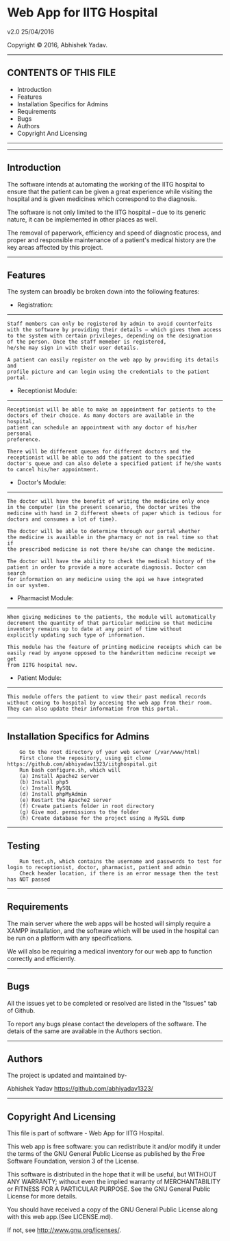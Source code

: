 # Web App for IITG Hospital

v2.0 25/04/2016

Copyright © 2016, Abhishek Yadav.



--------------------------------------------------------------------------------

CONTENTS OF THIS FILE
---------------------
   
 * Introduction
 * Features
 * Installation Specifics for Admins
 * Requirements
 * Bugs
 * Authors
 * Copyright And Licensing
 
--------------------------------------------------------------------------------
--------------------------------------------------------------------------------

Introduction
------------

The software intends at automating the working of the IITG hospital to
ensure that the patient can be given a great experience while visiting the
hospital and is given medicines which correspond to the diagnosis.

The software is not only limited to the IITG hospital – due to its generic
nature, it can be implemented in other places as well.

The removal of paperwork, efficiency and speed of diagnostic process,
and proper and responsible maintenance of a patient's medical history are
the key areas affected by this project.

--------------------------------------------------------------------------------

Features
--------

The system can broadly be broken down into the following features:

  * Registration:
  ---------------

    Staff members can only be registered by admin to avoid counterfeits
    with the software by providing their details – which gives them access 
    to the system with certain privileges, depending on the designation 
    of the person. Once the staff memeber is registered, 
    he/she may sign in with their user details.
    
    A patient can easily register on the web app by providing its details and
    profile picture and can login using the credentials to the patient portal.

  * Receptionist Module:
  ----------------------

    Receptionist will be able to make an appointment for patients to the
    doctors of their choice. As many doctors are available in the hospital,
    patient can schedule an appointment with any doctor of his/her personal
    preference.
    
    There will be different queues for different doctors and the
    receptionist will be able to add the patient to the specified
    doctor's queue and can also delete a specified patient if he/she wants 
    to cancel his/her appointment.

  * Doctor's Module:
  ------------------

    The doctor will have the benefit of writing the medicine only once
    in the computer (in the present scenario, the doctor writes the
    medicine with hand in 2 different sheets of paper which is tedious for
    doctors and consumes a lot of time).
    
    The doctor will be able to determine through our portal whether
    the medicine is available in the pharmacy or not in real time so that if
    the prescribed medicine is not there he/she can change the medicine.
    
    The doctor will have the ability to check the medical history of the
    patient in order to provide a more accurate diagnosis. Doctor can search 
    for information on any medicine using the api we have integrated 
    in our system.


  * Pharmacist Module:
  --------------------
    
    When giving medicines to the patients, the module will automatically
    decrement the quantity of that particular medicine so that medicine 
    inventory remains up to date at any point of time without 
    explicitly updating such type of information.
    
    This module has the feature of printing medicine receipts which can be
    easily read by anyone opposed to the handwritten medicine receipt we get
    from IITG hospital now.
    
    
  * Patient Module:
  --------------------
    
    This module offers the patient to view their past medical records 
    without coming to hospital by accesing the web app from their room.
    They can also update their information from this portal.

--------------------------------------------------------------------------------

Installation Specifics for Admins
---------------------------------

        Go to the root directory of your web server (/var/www/html)
        First clone the repository, using git clone https://github.com/abhiyadav1323/iitghospital.git
        Run bash configure.sh, which will 
        (a) Install Apache2 server
        (b) Install php5
        (c) Install MySQL
        (d) Install phpMyAdmin
        (e) Restart the Apache2 server
        (f) Create patients folder in root directory
        (g) Give mod. permissions to the folder
        (h) Create database for the project using a MySQL dump
        
--------------------------------------------------------------------------------

Testing
-------

        Run test.sh, which contains the username and passwords to test for login to receptionist, doctor, pharmacist, patient and admin
        Check header location, if there is an error message then the test has NOT passed
        
--------------------------------------------------------------------------------


Requirements
------------

The main server where the web apps will be hosted will simply require a
XAMPP installation, and the software which will be used in the hospital
can be run on a platform with any specifications.

We will also be requiring a medical inventory for our web app to function 
correctly and efficiently.

--------------------------------------------------------------------------------

Bugs
----

All the issues yet to be completed or resolved are listed in the "Issues"
tab of Github.

To report any bugs please contact the developers of the software.
The detais of the same are available in the Authors section.

--------------------------------------------------------------------------------

Authors
-------

The project is updated and maintained by-

Abhishek Yadav https://github.com/abhiyadav1323/

--------------------------------------------------------------------------------

Copyright And Licensing
-----------------------

This file is part of software - Web App for IITG Hospital.

This web app is free software: you can redistribute it and/or modify
it under the terms of the GNU General Public License as published by
the Free Software Foundation, version 3 of the License.

This software is distributed in the hope that it will be useful,
but WITHOUT ANY WARRANTY; without even the implied warranty of
MERCHANTABILITY or FITNESS FOR A PARTICULAR PURPOSE.  See the
GNU General Public License for more details.

You should have received a copy of the GNU General Public License
along with this web app.(See LICENSE.md).

If not, see <http://www.gnu.org/licenses/>.


